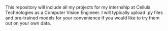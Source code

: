 This repository will include all my projects for my internship at Cellula Technologies as a Computer Vision Engineer.
I will typically upload .py files and pre-trained models for your convenience if you would like to try them out on your own data.
